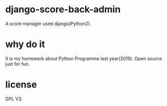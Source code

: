 # django-score-back-admin
A score manager used django(Python2).

# why do it
It is my homework about Python Programme last year(2019). Open source just for fun.

# license
GPL V3.

